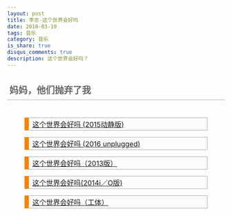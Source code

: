 ```yaml
---
layout: post
title: 李志-这个世界会好吗
date: 2018-03-19
tags: 音乐
category: 音乐
is_share: true
disqus_comments: true
description: 这个世界会好吗？
---
```


<html>
<head>
	<title>这个世界会好吗？</title>
	<meta http-equiv="Content-Type" content="text/html; charset=utf-8" />
	<meta name="viewport" content="width=device-width, initial-scale=1, maximum-scale=1">
	<style type="text/css">
        div.tweet p {
            -moz-border-bottom-colors: none;
            -moz-border-left-colors: none;
            -moz-border-right-colors: none;
            -moz-border-top-colors: none;
            background-color: #fbfbfb;
            border-color: #aaa #aaa #aaa #f28500;
            border-image: none;
            border-style: solid;
            border-width: 1px 1px 1px 10px;
            font-size: 16px;
            margin-bottom: 20px;
            padding: 2px 0.5em;
            margin: 3% 8%;
        }
        div.tweet i {
            border: 1px solid #aaa;
            color: brown;
            font-size: 14px;
            font-style: normal;
            margin-right: 0.5em;
            padding: 0 2px;
        }
        H2 {
            border-bottom: 2px solid LightGrey;
            color: #666666;
            font-family: "Palatino Linotype","Book Antiqua",Palatino,Helvetica,STKaiti,SimSun,serif;
            line-height: 150%;
            margin-bottom: 40px;
            padding: 5px;
            width: 98%;
        }
    </style>
</head>
<body>
	<h2 id="title">妈妈，他们抛弃了我</h2>
	<div class="tweet">
		<p><a href="thisworldisnotok/mp3/1.mp3">这个世界会好吗 (2015动静版)</a></p>
		<p><a href="thisworldisnotok/mp3/2.mp3">这个世界会好吗 (2016 unplugged)</a></p>
		<p><a href="thisworldisnotok/mp3/3.mp3">这个世界会好吗（2013版）</a></p>
		<p><a href="thisworldisnotok/mp3/4.mp3">这个世界会好吗(2014i／O版)</a></p>
        <p><a href="thisworldisnotok/mp3/5.mp3">这个世界会好吗（工体）</a></p>
	</div>
</body>
<script type="text/javascript" src="http://mediaplayer.yahoo.com/js"></script>
</html>
